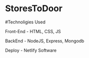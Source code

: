 # StoresToDoor
#Technoligies Used

Front-End - HTML, CSS, JS

BackEnd - NodeJS, Express, Mongodb

Deploy - Netlify Software
